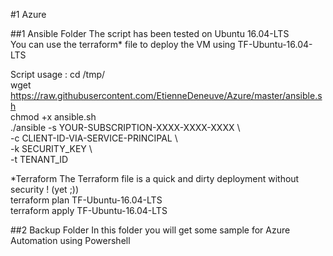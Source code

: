 #1 Azure 

##1 Ansible Folder
The script has been tested on Ubuntu 16.04-LTS <br/>
You can use the terraform* file to deploy the VM using TF-Ubuntu-16.04-LTS <br/>

Script usage : 
  cd /tmp/ <br/>
  wget https://raw.githubusercontent.com/EtienneDeneuve/Azure/master/ansible.sh <br/>
  chmod +x ansible.sh <br/>
  ./ansible -s YOUR-SUBSCRIPTION-XXXX-XXXX-XXXX \ <br/>
    -c CLIENT-ID-VIA-SERVICE-PRINCIPAL \ <br/>
    -k SECURITY_KEY \ <br/>
    -t TENANT_ID <br/>

*Terraform
The Terraform file is a quick and dirty deployment without security ! (yet ;)) <br/>
  terraform plan TF-Ubuntu-16.04-LTS<br/>
  terraform apply TF-Ubuntu-16.04-LTS<br/>

##2 Backup Folder
In this folder you will get some sample for Azure Automation using Powershell